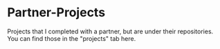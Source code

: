 # Partner-Projects
Projects that I completed with a partner, but are under their repositories. You can find those in the "projects" tab here.
